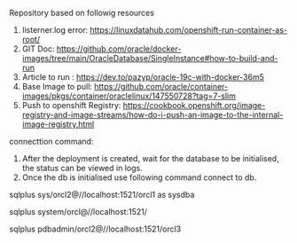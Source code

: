 Repository based on followig resources

1. listerner.log error: https://linuxdatahub.com/openshift-run-container-as-root/
2. GIT Doc: https://github.com/oracle/docker-images/tree/main/OracleDatabase/SingleInstance#how-to-build-and-run
3. Article to run : https://dev.to/pazyp/oracle-19c-with-docker-36m5
4. Base Image to pull: https://github.com/oracle/container-images/pkgs/container/oraclelinux/147550728?tag=7-slim
5. Push to openshift Registry: https://cookbook.openshift.org/image-registry-and-image-streams/how-do-i-push-an-image-to-the-internal-image-registry.html


connecttion command:
1. After the deployment is created, wait for the database to be initialised, the status can be viewed in logs.
2. Once the db is initialised use following command connect to db.

sqlplus sys/orcl2@//localhost:1521/orcl1 as sysdba

sqlplus system/orcl@//localhost:1521/

sqlplus pdbadmin/orcl2@//localhost:1521/orcl3
